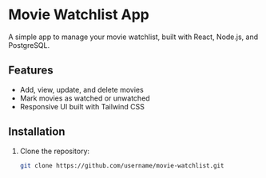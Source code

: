 # Movie Watchlist App

A simple app to manage your movie watchlist, built with React, Node.js, and PostgreSQL.

## Features

- Add, view, update, and delete movies
- Mark movies as watched or unwatched
- Responsive UI built with Tailwind CSS

## Installation

1. Clone the repository:
   ```bash
   git clone https://github.com/username/movie-watchlist.git
   ```
